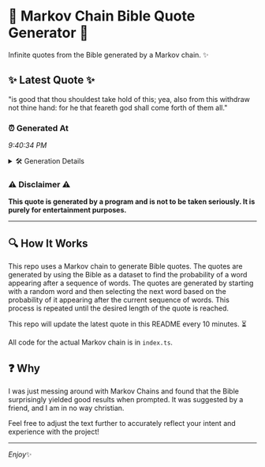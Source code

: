 # 📖 Markov Chain Bible Quote Generator 📖

Infinite quotes from the Bible generated by a Markov chain. ✨

## ✨ Latest Quote ✨
"is good that thou shouldest take hold of this; yea, also from this withdraw not thine hand: for he that feareth god shall come forth of them all."

### ⏰ Generated At
*9:40:34 PM*

<details>
    <summary>🛠️ Generation Details</summary>
    <p>
        <strong>🌱 Seed:</strong> is<br>
        <strong>🔄 Iterations:</strong> 27<br>
        <strong>📜 Context History:</strong><br>[ is ]: good<br>[ is, good ]: that<br>[ is, good, that ]: thou<br>[ is, good, that, thou ]: shouldest<br>[ is, good, that, thou, shouldest ]: take<br>[ is, good, that, thou, shouldest, take ]: hold<br>[ good, that, thou, shouldest, take, hold ]: of<br>[ that, thou, shouldest, take, hold, of ]: this;<br>[ thou, shouldest, take, hold, of, this; ]: yea,<br>[ shouldest, take, hold, of, this;, yea, ]: also<br>[ take, hold, of, this;, yea,, also ]: from<br>[ hold, of, this;, yea,, also, from ]: this<br>[ of, this;, yea,, also, from, this ]: withdraw<br>[ this;, yea,, also, from, this, withdraw ]: not<br>[ yea,, also, from, this, withdraw, not ]: thine<br>[ also, from, this, withdraw, not, thine ]: hand:<br>[ from, this, withdraw, not, thine, hand: ]: for<br>[ this, withdraw, not, thine, hand:, for ]: he<br>[ withdraw, not, thine, hand:, for, he ]: that<br>[ not, thine, hand:, for, he, that ]: feareth<br>[ thine, hand:, for, he, that, feareth ]: god<br>[ hand:, for, he, that, feareth, god ]: shall<br>[ for, he, that, feareth, god, shall ]: come<br>[ he, that, feareth, god, shall, come ]: forth<br>[ that, feareth, god, shall, come, forth ]: of<br>[ feareth, god, shall, come, forth, of ]: them<br>[ god, shall, come, forth, of, them ]: all.<br>
    </p>
</details>

### ⚠️ Disclaimer ⚠️
**This quote is generated by a program and is not to be taken seriously. It is purely for entertainment purposes.**

---

## 🔍 How It Works

This repo uses a Markov chain to generate Bible quotes. The quotes are generated by using the Bible as a dataset to find the probability of a word appearing after a sequence of words. The quotes are generated by starting with a random word and then selecting the next word based on the probability of it appearing after the current sequence of words. This process is repeated until the desired length of the quote is reached.

This repo will update the latest quote in this README every 10 minutes. ⏳

All code for the actual Markov chain is in `index.ts`.

## ❓ Why

I was just messing around with Markov Chains and found that the Bible surprisingly yielded good results when prompted. 
It was suggested by a friend, and I am in no way christian.

Feel free to adjust the text further to accurately reflect your intent and experience with the project!

---

*Enjoy*✨
